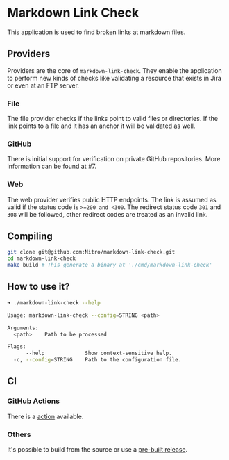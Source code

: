 # Markdown Link Check
This application is used to find broken links at markdown files.

## Providers
Providers are the core of `markdown-link-check`. They enable the application to perform new kinds of checks like validating a resource that exists in Jira or even at an FTP server.

### File
The file provider checks if the links point to valid files or directories. If the link points to a file and it has an anchor it will be validated as well.

### GitHub
There is initial support for verification on private GitHub repositories. More information can be found at #7.

### Web
The web provider verifies public HTTP endpoints. The link is assumed as valid if the status code is `>=200 and <300`. The redirect status code `301` and `308` will be followed, other redirect codes are treated as an invalid link.

## Compiling
```bash
git clone git@github.com:Nitro/markdown-link-check.git
cd markdown-link-check
make build # This generate a binary at './cmd/markdown-link-check'
```

## How to use it?
```bash
➜ ./markdown-link-check --help

Usage: markdown-link-check --config=STRING <path>

Arguments:
  <path>    Path to be processed

Flags:
      --help             Show context-sensitive help.
  -c, --config=STRING    Path to the configuration file.
```

## CI
### GitHub Actions
There is a [action](https://github.com/Nitro/markdown-link-check-action) available.

### Others
It's possible to build from the source or use a [pre-built release](https://github.com/Nitro/markdown-link-check-action/releases).